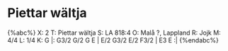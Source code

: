 # Piettar wältja

{%abc%}
X: 2
T: Piettar wältja
S: LA 818:4
O: Malå ?, Lappland
R: Jojk
M: 4/4
L: 1/4
K: G
|: G3/2 G/2 G E | E/2 G3/2 E/2 F3/2 | E3 E :|
{%endabc%}
